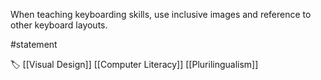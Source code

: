 When teaching keyboarding skills, use inclusive images and reference to other keyboard layouts.

#statement 

🏷️ [[Visual Design]] [[Computer Literacy]] [[Plurilingualism]]
